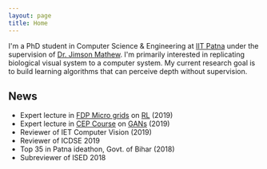 ```yaml
---
layout: page
title: Home
---
```


I'm a PhD student in Computer Science & Engineering at
[IIT Patna](https://www.iitp.ac.in) under the supervision of 
[Dr. Jimson Mathew](https://www.iitp.ac.in/index.php?option=com_content&view=article&id=1502%3Adr-jimson-mathew&catid=49&Itemid=77). 
I'm primarily interested in replicating biological visual system 
to a computer system. My current research goal is to build 
learning algorithms that can perceive depth without supervision.

## News

* Expert lecture in [FDP Micro grids](https://sites.google.com/view/faculty-development-programiit/Introduction) on [RL]() (2019)
* Expert lecture in [CEP Course](http://www.iitp.ac.in/cep/course.html) on [GANs](https://alwynm.github.io/teaching) (2019)
* Reviewer of IET Computer Vision (2019)
* Reviewer of ICDSE 2019
* Top 35 in Patna ideathon, Govt. of Bihar (2018)
* Subreviewer of ISED 2018